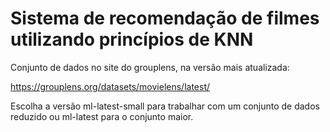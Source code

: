 # Sistema de recomendação de filmes utilizando princípios de KNN

Conjunto de dados no site do grouplens, na versão mais atualizada:

https://grouplens.org/datasets/movielens/latest/

Escolha a versão ml-latest-small para trabalhar com um conjunto de dados reduzido ou ml-latest para o conjunto maior.
